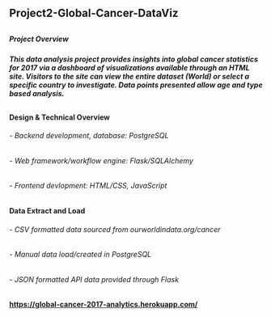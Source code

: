 ## Project2-Global-Cancer-DataViz
##
##
##### Project Overview
##### This data analysis project provides insights into global cancer statistics for 2017 via a dashboard of visualizations available through an HTML site.  Visitors to the site can view the entire dataset (World) or select a specific country to investigate. Data points presented allow age and type based analysis.
##
#### Design & Technical Overview
###### - Backend development, database: PostgreSQL
###### - Web framework/workflow engine: Flask/SQLAlchemy
###### - Frontend devlopment: HTML/CSS, JavaScript
##
#### Data Extract and Load
###### - CSV formatted data sourced from ourworldindata.org/cancer
###### - Manual data load/created in PostgreSQL 
###### - JSON formatted API data provided through Flask
##
#### https://global-cancer-2017-analytics.herokuapp.com/
